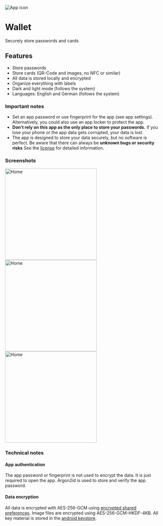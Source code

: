 ![App icon](app/src/main/res/mipmap-xxhdpi/ic_launcher_round.png)
# Wallet
Securely store passwords and cards

## Features
- Store passwords
- Store cards (QR-Code and images, no NFC or similar)
- All data is stored locally and encrypted
- Organize everything with labels
- Dark and light mode (follows the system)
- Languages: English and German (follows the system)

### Important notes
- Set an app password or use fingerprint for the app (see app settings). Alternatively, you could also use an app locker to protect the app.
- **Don't rely on this app as the only place to store your passwords.** If you lose your phone or the app data gets corrupted, your data is lost.
- The app is designed to store your data securely, but no software is perfect. Be aware that there can always be **unknown bugs or security risks**
  See the [license](LICENSE) for detailed information.

### Screenshots
<img src="example-images/home-cards.jpg" alt="Home" width="300px"> <img src="example-images/home-passwords.jpg" alt="Home" width="300px"> <img src="example-images/home-passwords.jpg" alt="Home" width="300px">


### Technical notes
#### App authentication
The app password or fingerprint is not used to encrypt the data. It is just required to open the app.
Argon2id is used to store and verify the app password.

#### Data encryption
All data is encrypted with AES-256-GCM using [encrypted shared preferences](https://developer.android.com/reference/kotlin/androidx/security/crypto/EncryptedSharedPreferences).
Image files are encrypted using AES-256-GCM-HKDF-4KB.
All key material is stored in the [android keystore](https://developer.android.com/privacy-and-security/keystore). 

